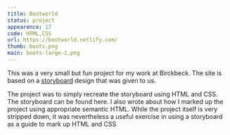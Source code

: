 ```yaml
---
title: Bootworld
status: project
appearence: 17
code: HTML,CSS
url: https://bootworld.netlify.com/
thumb: boots.png
main: boots-large-1.png
---
```


This was a very small but fun project for my work at Birckbeck. The site is based on a [storyboard](https://drive.google.com/file/d/1QfBa5iQgRmYQ_4sgaEC-uwKEoM156h3x/view) design that was given to us.

The project was to simply recreate the storyboard using HTML and CSS. The storyboard can be found here. I also wrote about how I marked up the project using appropriate semantic HTML. While the project itself is very stripped down, it was nevertheless a useful exercise in using a storyboard as a guide to mark up HTML and CSS

